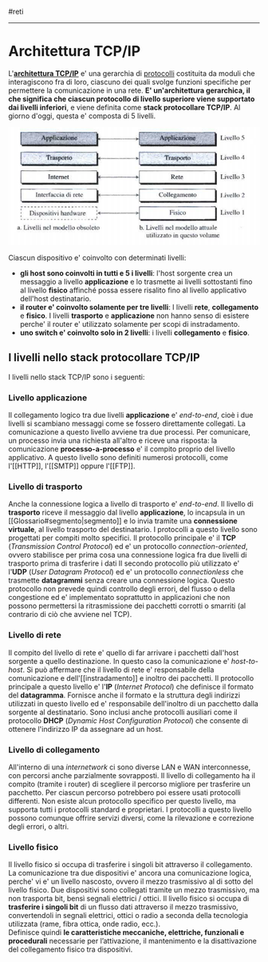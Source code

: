 #reti 
___
# **Architettura TCP/IP**
L'<u><b>architettura TCP/IP</b></u> e' una gerarchia di [protocolli](../Glossario.md#protocollo) costituita da moduli che interagiscono fra di loro, ciascuno dei quali svolge funzioni specifiche per permettere la comunicazione in una rete.
**E' un'architettura gerarchica, il che significa che ciascun protocollo di livello superiore viene supportato dai livelli inferiori**, e viene definita come **stack protocollare TCP/IP**.
Al giorno d'oggi, questa e' composta di 5 livelli.

![Architettura TCP/IP](protocollo-tcp-ip.png)

Ciascun dispositivo e' coinvolto con determinati livelli:
- **gli host sono coinvolti in tutti e 5 i livelli**: l'host sorgente crea un messaggio a livello **applicazione** e lo trasmette ai livelli sottostanti fino al livello **fisico** affinché possa essere risalito fino al livello applicativo dell'host destinatario.
- **il router e' coinvolto solamente per tre livelli**: I livelli **rete**, **collegamento** e **fisico**. I livelli **trasporto** e **applicazione** non hanno senso di esistere perche' il router e' utilizzato solamente per scopi di instradamento.
- **uno switch e' coinvolto solo in 2 livelli**: i livelli **collegamento** e **fisico**.
## **I livelli nello stack protocollare TCP/IP**
I livelli nello stack TCP/IP sono i seguenti:
### **Livello applicazione**
Il collegamento logico tra due livelli **applicazione** e' *end-to-end*, cioè i due livelli si scambiano messaggi come se fossero direttamente collegati.
La comunicazione a questo livello avviene tra due processi. Per comunicare, un processo invia una richiesta all'altro e riceve una risposta: la comunicazione **processo-a-processo** e' il compito proprio del livello applicativo.
A questo livello sono definiti numerosi protocolli, come l'[[HTTP]], l'[[SMTP]] oppure l'[[FTP]].
### **Livello di trasporto**
Anche la connessione logica a livello di trasporto e' *end-to-end*. Il livello di **trasporto** riceve il messaggio dal livello **applicazione**, lo incapsula in un [[Glossario#segmento|segmento]] e lo invia tramite una **connessione virtuale**, al livello trasporto del destinatario. 
I protocolli a questo livello sono progettati per compiti molto specifici. Il protocollo principale e' il **TCP** (*Transmission Control Protocol*) ed e' un protocollo *connection-oriented*, ovvero stabilisce per prima cosa una connessione logica fra due livelli di trasporto prima di trasferire i dati
Il secondo protocollo più utilizzato e' l'**UDP** (*User Datagram Protocol*) ed e' un protocollo *connectionless* che trasmette **datagrammi** senza creare una connessione logica. Questo protocollo non prevede quindi controllo degli errori, del flusso o della congestione ed e' implementato soprattutto in applicazioni che non possono permettersi la ritrasmissione dei pacchetti corrotti o smarriti (al contrario di ciò che avviene nel TCP).
### **Livello di rete**
Il compito del livello di rete e' quello di far arrivare i pacchetti dall'host sorgente a quello destinazione. In questo caso la comunicazione e' *host-to-host*.
Si può affermare che il livello di rete e' responsabile della comunicazione e dell'[[instradamento]] e inoltro dei pacchetti.
Il protocollo principale a questo livello e' l'**IP** (*Internet Protocol*) che definisce il formato del **datagramma**. Fornisce anche il formato e la struttura degli indirizzi utilizzati in questo livello ed e' responsabile dell'inoltro di un pacchetto dalla sorgente al destinatario.
Sono inclusi anche protocolli ausiliari come il protocollo **DHCP** (*Dynamic Host Configuration Protocol*) che consente di ottenere l'indirizzo IP da assegnare ad un host.
### **Livello di collegamento**
All'interno di una *internetwork* ci sono diverse LAN e WAN interconnesse, con percorsi anche parzialmente sovrapposti.
Il livello di collegamento ha il compito (tramite i router) di scegliere il percorso migliore per trasferire un pacchetto. Per ciascun percorso potrebbero poi essere usati protocolli differenti.
Non esiste alcun protocollo specifico per questo livello, ma supporta tutti i protocolli standard e proprietari. I protocolli a questo livello possono comunque offrire servizi diversi, come la rilevazione e correzione degli errori, o altri.
### **Livello fisico**
Il livello fisico si occupa di trasferire i singoli bit attraverso il collegamento. La comunicazione tra due dispositivi e' ancora una comunicazione logica, perche' vi e' un livello nascosto, ovvero il mezzo trasmissivo al di sotto del livello fisico. Due dispositivi sono collegati tramite un mezzo trasmissivo, ma non trasporta bit, bensì segnali elettrici / ottici.
Il livello fisico si occupa di **trasferire i singoli bit** di un flusso dati attraverso il mezzo trasmissivo, convertendoli in segnali elettrici, ottici o radio a seconda della tecnologia utilizzata (rame, fibra ottica, onde radio, ecc.).  
Definisce quindi **le caratteristiche meccaniche, elettriche, funzionali e procedurali** necessarie per l’attivazione, il mantenimento e la disattivazione del collegamento fisico tra dispositivi.